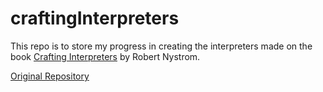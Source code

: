# craftingInterpreters
This repo is to store my progress in creating the interpreters made on the book [Crafting Interpreters](https://craftinginterpreters.com) by Robert Nystrom.

[Original Repository](https://github.com/munificent/craftinginterpreters)
